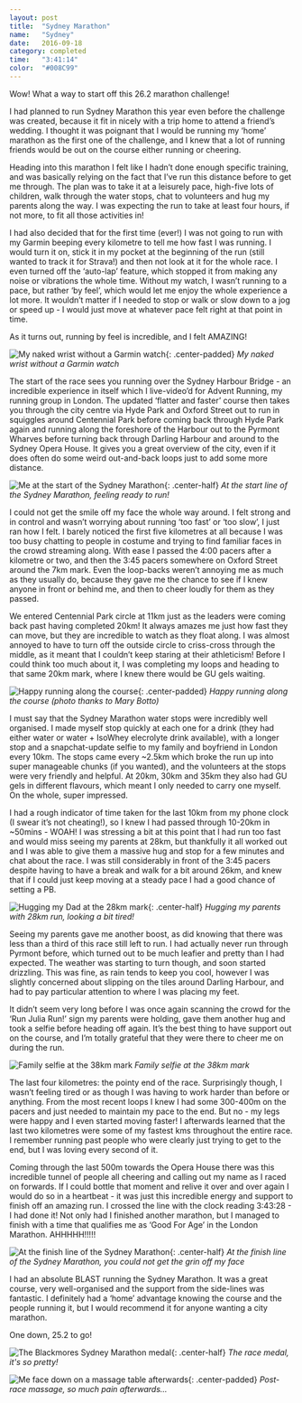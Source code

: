 ```yaml
---
layout: post
title:  "Sydney Marathon"
name:   "Sydney"
date:   2016-09-18
category: completed
time:   "3:41:14"
color:  "#008C99"
---
```


Wow! What a way to start off this 26.2 marathon challenge!

I had planned to run Sydney Marathon this year even before the challenge was created, because it fit in nicely with a trip home to attend a friend’s wedding. I thought it was poignant that I would be running my ‘home’ marathon as the first one of the challenge, and I knew that a lot of running friends would be out on the course either running or cheering.

Heading into this marathon I felt like I hadn’t done enough specific training, and was basically relying on the fact that I’ve run this distance before to get me through. The plan was to take it at a leisurely pace, high-five lots of children, walk through the water stops, chat to volunteers and hug my parents along the way. I was expecting the run to take at least four hours, if not more, to fit all those activities in!

I had also decided that for the first time (ever!) I was not going to run with my Garmin beeping every kilometre to tell me how fast I was running. I would turn it on, stick it in my pocket at the beginning of the run (still wanted to track it for Strava!) and then not look at it for the whole race. I even turned off the ‘auto-lap’ feature, which stopped it from making any noise or vibrations the whole time. Without my watch, I wasn’t running to a pace, but rather ‘by feel’, which would let me enjoy the whole experience a lot more. It wouldn’t matter if I needed to stop or walk or slow down to a jog or speed up - I would just move at whatever pace felt right at that point in time.

As it turns out, running by feel is incredible, and I felt AMAZING!

![My naked wrist without a Garmin watch](images/sydney-naked-wrist.jpg){: .center-padded}
*My naked wrist without a Garmin watch*

The start of the race sees you running over the Sydney Harbour Bridge - an incredible experience in itself which I live-video’d for Advent Running, my running group in London. The updated ‘flatter and faster’ course then takes you through the city centre via Hyde Park and Oxford Street out to run in squiggles around Centennial Park before coming back  through Hyde Park again and running along the foreshore of the Harbour out to the Pyrmont Wharves before turning back through Darling Harbour and around to the Sydney Opera House. It gives you a great overview of the city, even if it does often do some weird out-and-back loops just to add some more distance.

![Me at the start of the Sydney Marathon](images/sydney-start-line.jpg){: .center-half}
*At the start line of the Sydney Marathon, feeling ready to run!*

I could not get the smile off my face the whole way around. I felt strong and in control and wasn’t worrying about running ‘too fast’ or ‘too slow’, I just ran how I felt. I barely noticed the first five kilometres at all because I was too busy chatting to people in costume and trying to find familiar faces in the crowd streaming along. With ease I passed the 4:00 pacers after a kilometre or two, and then the 3:45 pacers somewhere on Oxford Street around the 7km mark. Even the loop-backs weren’t annoying me as much as they usually do, because they gave me the chance to see if I knew anyone in front or behind me, and then to cheer loudly for them as they passed.

We entered Centennial Park circle at 11km just as the leaders were coming back past having completed 20km! It always amazes me just how fast they can move, but they are incredible to watch as they float along. I was almost annoyed to have to turn off the outside circle to criss-cross through the middle, as it meant that I couldn’t keep staring at their athleticism! Before I could think too much about it, I was completing my loops and heading to that same 20km mark, where I knew there would be GU gels waiting.

![Happy running along the course](images/sydney-mary-happy.jpg){: .center-padded}
*Happy running along the course (photo thanks to Mary Botto)*

I must say that the Sydney Marathon water stops were incredibly well organised. I made myself stop quickly at each one for a drink (they had either water or water + IsoWhey elecrolyte drink available), with a longer stop and a snapchat-update selfie to my family and boyfriend in London every 10km. The stops came every ~2.5km which broke the run up into super manageable chunks (if you wanted), and the volunteers at the stops were very friendly and helpful. At 20km, 30km and 35km they also had GU gels in different flavours, which meant I only needed to carry one myself. On the whole, super impressed.

I had a rough indicator of time taken for the last 10km from my phone clock (I swear it’s not cheating!), so I knew I had passed through 10-20km in ~50mins - WOAH! I was stressing a bit at this point that I had run too fast and would miss seeing my parents at 28km, but thankfully it all worked out and I was able to give them a massive hug and stop for a few minutes and chat about the race. I was still considerably in front of the 3:45 pacers despite having to have a break and walk for a bit around 26km, and knew that if I could just keep moving at a steady pace I had a good chance of setting a PB.

![Hugging my Dad at the 28km mark](images/sydney-hug-dad.jpg){: .center-half}
*Hugging my parents with 28km run, looking a bit tired!*

Seeing my parents gave me another boost, as did knowing that there was less than a third of this race still left to run. I had actually never run through Pyrmont before, which turned out to be much leafier and pretty than I had expected. The weather was starting to turn though, and soon started drizzling. This was fine, as rain tends to keep you cool, however I was slightly concerned about slipping on the tiles around Darling Harbour, and had to pay particular attention to where I was placing my feet.

It didn’t seem very long before I was once again scanning the crowd for the ‘Run Julia Run!’ sign my parents were holding, gave them another hug and took a selfie before heading off again. It’s the best thing to have support out on the course, and I’m totally grateful that they were there to cheer me on during the run.

![Family selfie at the 38km mark](images/sydney-family-selfie.jpg)
*Family selfie at the 38km mark*

The last four kilometres: the pointy end of the race. Surprisingly though, I wasn’t feeling tired or as though I was having to work harder than before or anything. From the most recent loops I knew I had some 300-400m on the pacers and just needed to maintain my pace to the end. But no - my legs were happy and I even started moving faster! I afterwards learned that the last two kilometres were some of my fastest kms throughout the entire race. I remember running past people who were clearly just trying to get to the end, but I was loving every second of it.

Coming through the last 500m towards the Opera House there was this incredible tunnel of people all cheering and calling out my name as I raced on forwards. If I could bottle that moment and relive it over and over again I would do so in a heartbeat - it was just this incredible energy and support to finish off an amazing run. I crossed the line with the clock reading 3:43:28 - I had done it! Not only had I finished another marathon, but I managed to finish with a time that qualifies me as ‘Good For Age’ in the London Marathon. AHHHHH!!!!!

![At the finish line of the Sydney Marathon](images/sydney-finish-line.jpg){: .center-half}
*At the finish line of the Sydney Marathon, you could not get the grin off my face*

I had an absolute BLAST running the Sydney Marathon. It was a great course, very well-organised and the support from the side-lines was fantastic. I definitely had a ‘home’ advantage knowing the course and the people running it, but I would recommend it for anyone wanting a city marathon.

One down, 25.2 to go!

![The Blackmores Sydney Marathon medal](images/sydney-medal.jpg){: .center-half}
*The race medal, it's so pretty!*

![Me face down on a massage table afterwards](images/sydney-massage-table.jpg){: .center-padded}
*Post-race massage, so much pain afterwards...*